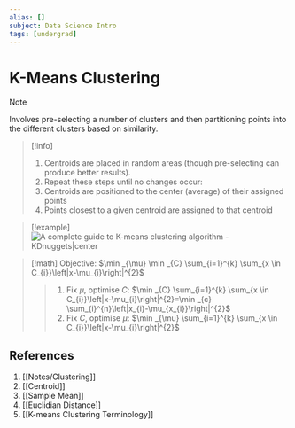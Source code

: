 ```yaml
---
alias: []
subject: Data Science Intro
tags: [undergrad]
---
```

# K-Means Clustering

> [!note]
> Involves pre-selecting a number of clusters and then partitioning points into the different clusters based on similarity.

> [!info]
> 1. Centroids are placed in random areas (though pre-selecting can produce better results).
> 2. Repeat these steps until no changes occur:
> 	1. Centroids are positioned to the center (average) of their assigned points
> 	2. Points closest to a given centroid are assigned to that centroid

> [!example]
> ![A complete guide to K-means clustering algorithm - KDnuggets|center](https://cdn-images-1.medium.com/max/1600/0*GePJBQORYP8sLKRE)

> [!math]
> Objective:
> $\min _{\mu} \min _{C} \sum_{i=1}^{k} \sum_{x \in C_{i}}\left|x-\mu_{i}\right|^{2}$
> > 1. Fix $\mu$, optimise $C$:
> >    $\min _{C} \sum_{i=1}^{k} \sum_{x \in C_{i}}\left|x-\mu_{i}\right|^{2}=\min _{c} \sum_{i}^{n}\left|x_{i}-\mu_{x_{i}}\right|^{2}$
> > 2. Fix $C$, optimise $\mu$:
> >    $\min _{\mu} \sum_{i=1}^{k} \sum_{x \in C_{i}}\left|x-\mu_{i}\right|^{2}$

## References
1. [[Notes/Clustering]]
2. [[Centroid]]
3. [[Sample Mean]]
4. [[Euclidian Distance]]
5. [[K-means Clustering Terminology]]